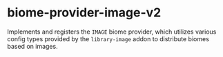 # biome-provider-image-v2

Implements and registers the `IMAGE` biome provider, which
utilizes various config types provided by the `library-image` addon to
distribute biomes based on images.
